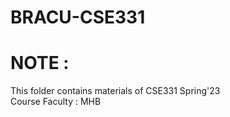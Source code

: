 # BRACU-CSE331
# NOTE :
<html>
  <body>
  This folder contains materials of CSE331 Spring'23 <br/>
  Course Faculty : MHB 
  </body>
</html>
